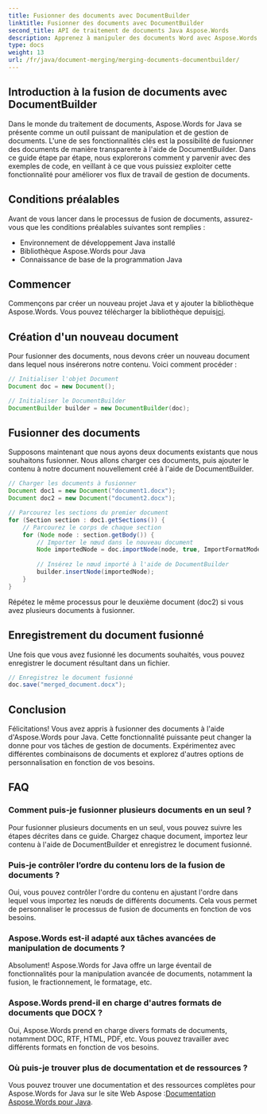 ```yaml
---
title: Fusionner des documents avec DocumentBuilder
linktitle: Fusionner des documents avec DocumentBuilder
second_title: API de traitement de documents Java Aspose.Words
description: Apprenez à manipuler des documents Word avec Aspose.Words pour Java. Créez, modifiez, fusionnez et convertissez des documents par programmation en Java.
type: docs
weight: 13
url: /fr/java/document-merging/merging-documents-documentbuilder/
---
```


## Introduction à la fusion de documents avec DocumentBuilder

Dans le monde du traitement de documents, Aspose.Words for Java se présente comme un outil puissant de manipulation et de gestion de documents. L'une de ses fonctionnalités clés est la possibilité de fusionner des documents de manière transparente à l'aide de DocumentBuilder. Dans ce guide étape par étape, nous explorerons comment y parvenir avec des exemples de code, en veillant à ce que vous puissiez exploiter cette fonctionnalité pour améliorer vos flux de travail de gestion de documents.

## Conditions préalables

Avant de vous lancer dans le processus de fusion de documents, assurez-vous que les conditions préalables suivantes sont remplies :

- Environnement de développement Java installé
- Bibliothèque Aspose.Words pour Java
- Connaissance de base de la programmation Java

## Commencer

 Commençons par créer un nouveau projet Java et y ajouter la bibliothèque Aspose.Words. Vous pouvez télécharger la bibliothèque depuis[ici](https://releases.aspose.com/words/java/).

## Création d'un nouveau document

Pour fusionner des documents, nous devons créer un nouveau document dans lequel nous insérerons notre contenu. Voici comment procéder :

```java
// Initialiser l'objet Document
Document doc = new Document();

// Initialiser le DocumentBuilder
DocumentBuilder builder = new DocumentBuilder(doc);
```

## Fusionner des documents

Supposons maintenant que nous ayons deux documents existants que nous souhaitons fusionner. Nous allons charger ces documents, puis ajouter le contenu à notre document nouvellement créé à l'aide de DocumentBuilder.

```java
// Charger les documents à fusionner
Document doc1 = new Document("document1.docx");
Document doc2 = new Document("document2.docx");

// Parcourez les sections du premier document
for (Section section : doc1.getSections()) {
    // Parcourez le corps de chaque section
    for (Node node : section.getBody()) {
        // Importer le nœud dans le nouveau document
        Node importedNode = doc.importNode(node, true, ImportFormatMode.KEEP_SOURCE_FORMATTING);
        
        // Insérez le nœud importé à l'aide de DocumentBuilder
        builder.insertNode(importedNode);
    }
}
```

Répétez le même processus pour le deuxième document (doc2) si vous avez plusieurs documents à fusionner.

## Enregistrement du document fusionné

Une fois que vous avez fusionné les documents souhaités, vous pouvez enregistrer le document résultant dans un fichier.

```java
// Enregistrez le document fusionné
doc.save("merged_document.docx");
```

## Conclusion

Félicitations! Vous avez appris à fusionner des documents à l'aide d'Aspose.Words pour Java. Cette fonctionnalité puissante peut changer la donne pour vos tâches de gestion de documents. Expérimentez avec différentes combinaisons de documents et explorez d'autres options de personnalisation en fonction de vos besoins.

## FAQ

### Comment puis-je fusionner plusieurs documents en un seul ?

Pour fusionner plusieurs documents en un seul, vous pouvez suivre les étapes décrites dans ce guide. Chargez chaque document, importez leur contenu à l'aide de DocumentBuilder et enregistrez le document fusionné.

### Puis-je contrôler l’ordre du contenu lors de la fusion de documents ?

Oui, vous pouvez contrôler l'ordre du contenu en ajustant l'ordre dans lequel vous importez les nœuds de différents documents. Cela vous permet de personnaliser le processus de fusion de documents en fonction de vos besoins.

### Aspose.Words est-il adapté aux tâches avancées de manipulation de documents ?

Absolument! Aspose.Words for Java offre un large éventail de fonctionnalités pour la manipulation avancée de documents, notamment la fusion, le fractionnement, le formatage, etc.

### Aspose.Words prend-il en charge d'autres formats de documents que DOCX ?

Oui, Aspose.Words prend en charge divers formats de documents, notamment DOC, RTF, HTML, PDF, etc. Vous pouvez travailler avec différents formats en fonction de vos besoins.

### Où puis-je trouver plus de documentation et de ressources ?

 Vous pouvez trouver une documentation et des ressources complètes pour Aspose.Words for Java sur le site Web Aspose :[Documentation Aspose.Words pour Java](https://reference.aspose.com/words/java/).